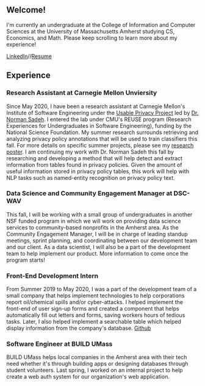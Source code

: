 ## Welcome!

I'm currently an undergraduate at the College of Information and Computer Sciences at the University of Massachusetts Amherst studying CS, Economics, and Math. Please keep scrolling to learn more about my experience!

[LinkedIn](https://www.linkedin.com/in/jasmine-mangat-5b03b1168/)//[Resume](https://drive.google.com/file/d/1I6--ijxTDX_tWn07jcy6nKBYOrHxPswV/view?usp=sharing)

## Experience
### Research Assistant at Carnegie Mellon Unviersity
Since May 2020, I have been a research assistant at Carnegie Mellon's Institute of Software Engineering under the [Usable Privacy Project](https://usableprivacy.org/) led by [Dr. Norman Sadeh](https://www.normsadeh.org/). I entered the lab under CMU's REUSE program (Research Experiences for Undergraduates in Software Engineering), funding by the National Science Foundation. 
My summer research surrounds retrieving and analyzing privacy policy annotations that will be used to train classifiers this fall. For more details on specific summer projects, please see my [research poster](https://drive.google.com/file/d/12tBh-98MjQ0X2deKFk2S-3HEpf9VtWpe/view?usp=sharing).
I am continuing my work with Dr. Norman Sadeh this fall by researching and developing a method that will help detect and extract information from tables found in privacy policies. Given the amount of useful information stored in privacy policy tables, this work will help with NLP tasks such as named-entity recognition on privacy policy text.
### Data Science and Community Engagement Manager at DSC-WAV
This fall, I will be working with a small group of undergraduates in another NSF funded program in which we will work on providing data science services to community-based nonprofits in the Amherst area. As the Community Engagement Manager, I will be in charge of leading standup meetings, sprint planning, and coordinating between our development team and our client. As a data scientist, I will also be a part of the development team to help implement our product. More information to come once the program starts!
### Front-End Development Intern
From Summer 2019 to May 2020, I was a part of the development team of a small company that helps implement technologies to help corporations report oil/chemical spills and/or cyber-attacks. I helped implement the front-end of user sign-up forms and created a component that helps automatically fill out letters and forms, saving workers hours of tedious tasks. Later, I also helped implement a searchable table which helped display information from the company's database. [Github](https://github.com/19mangatj/Spill-Center-Internship-2019)
### Software Engineer at BUILD UMass
BUILD UMass helps local companies in the Amherst area with their tech need whether it's through building apps or designing databases through student volunteers. Last spring, I worked on an internal project to help create a web auth system for our organization's web application. 
